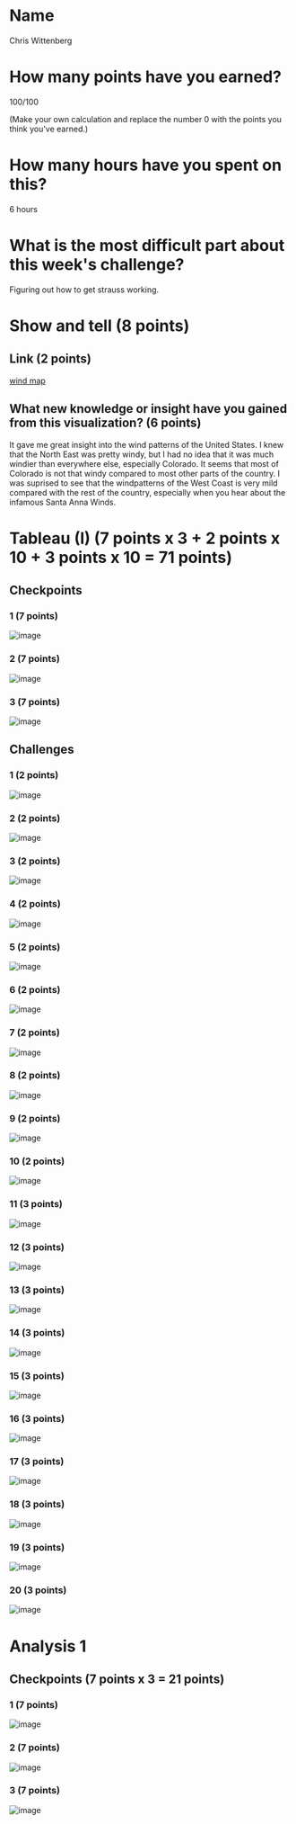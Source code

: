 # Name

Chris Wittenberg

# How many points have you earned?

100/100

(Make your own calculation and replace the number 0 with the points you think you've earned.)

# How many hours have you spent on this?

6 hours

# What is the most difficult part about this week's challenge?

Figuring out how to get strauss working.

# Show and tell (8 points)

## Link (2 points)

[wind map](http://www.isgtw.org/sites/default/files/img_2012/wind.JPG)

## What new knowledge or insight have you gained from this visualization? (6 points)

It gave me great insight into the wind patterns of the United States. I knew that the North East was pretty windy, but I had no idea that it was much windier than everywhere else, especially Colorado. It seems that most of Colorado is not that windy compared to most other parts of the country. I was suprised to see that the windpatterns of the West Coast is very mild compared with the rest of the country, especially when you hear about the infamous Santa Anna Winds. 

# Tableau (I) (7 points x 3 + 2 points x 10 + 3 points x 10 = 71 points)

## Checkpoints

### 1 (7 points)

![image](C5TCheckpoint1.png?raw=true)

### 2 (7 points)

![image](C5TCheckpoint2.png?raw=true)

### 3 (7 points)

![image](C5TCheckpoint3.png?raw=true)

## Challenges

### 1 (2 points)

![image](C5TChallenge1.png?raw=true)

### 2 (2 points)

![image](C5TChallenge2.png?raw=true)

### 3 (2 points)

![image](C5TChallenge3.png?raw=true)

### 4 (2 points)

![image](C5TChallenge4.png?raw=true)

### 5 (2 points)

![image](C5TChallenge5.png?raw=true)

### 6 (2 points)

![image](C5TChallenge6.png?raw=true)

### 7 (2 points)

![image](C5TChallenge7.png?raw=true)

### 8 (2 points)

![image](C5TChallenge8.png?raw=true)

### 9 (2 points)

![image](C5TChallenge9.png?raw=true)

### 10 (2 points)

![image](C5TChallenge10.png?raw=true)

### 11 (3 points)

![image](C5TChallenge11.png?raw=true)

### 12 (3 points)

![image](C5TChallenge12.png?raw=true)

### 13 (3 points)

![image](C5TChallenge13.png?raw=true)

### 14 (3 points)

![image](C5TChallenge14.png?raw=true)

### 15 (3 points)

![image](C5TChallenge15.png?raw=true)

### 16 (3 points)

![image](C5TChallenge16.png?raw=true)

### 17 (3 points)

![image](C5TChallenge17.png?raw=true)

### 18 (3 points)

![image](C5TChallenge18.png?raw=true)

### 19 (3 points)

![image](C5TChallenge19.png?raw=true)

### 20 (3 points)

![image](C5TChallenge20.png?raw=true)


# Analysis 1

## Checkpoints (7 points x 3 = 21 points)

### 1 (7 points)

![image](C5ACheckpoint1.png?raw=true)

### 2 (7 points)

![image](C5Checkpoint2.png?raw=true)

### 3 (7 points)

![image](C5Checkpoint3.png?raw=true)
